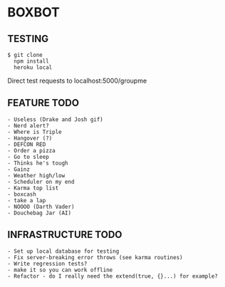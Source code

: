 # BOXBOT

## TESTING
```
$ git clone
  npm install
  heroku local
```

Direct test requests to localhost:5000/groupme

## FEATURE TODO
	- Useless (Drake and Josh gif)
	- Nerd alert?
	- Where is Triple
	- Hangover (?)
	- DEFCON RED
	- Order a pizza
	- Go to sleep
	- Thinks he's tough
	- Gainz
	- Weather high/low
	- Scheduler on my end
	- Karma top list
	- boxcash
	- take a lap
	- NOOOO (Darth Vader)
	- Douchebag Jar (AI)

## INFRASTRUCTURE TODO
	- Set up local database for testing
	- Fix server-breaking error throws (see karma routines)
	- Write regression tests?
	- make it so you can work offline
	- Refactor - do I really need the extend(true, {}...) for example?

